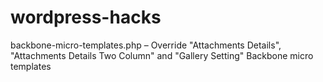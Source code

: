 # wordpress-hacks
backbone-micro-templates.php – Override "Attachments Details", "Attachments Details Two Column" and "Gallery Setting" Backbone micro templates
